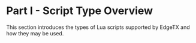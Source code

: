 # Part I - Script Type Overview

This section introduces the types of Lua scripts supported by EdgeTX and how they may be used.

